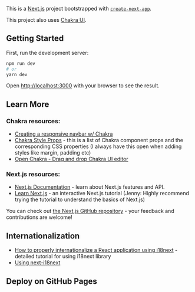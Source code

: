 This is a [Next.js](https://nextjs.org/) project bootstrapped with [`create-next-app`](https://github.com/vercel/next.js/tree/canary/packages/create-next-app).

This project also uses [Chakra UI](https://chakra-ui.com/docs/getting-started).

## Getting Started

First, run the development server:

```bash
npm run dev
# or
yarn dev
```

Open [http://localhost:3000](http://localhost:3000) with your browser to see the result.

## Learn More

### Chakra resources: 

- [Creating a responsive navbar w/ Chakra](https://raptis.wtf/blog/create-a-navbar-with-chakra-ui-react/)
- [Chakra Style Props](https://chakra-ui.com/docs/features/style-props) - this is a list of Chakra component props and the corresponding CSS properties (I always have this open when adding styles like margin, padding etc)
- [Open Chakra - Drag and drop Chakra UI editor](https://github.com/premieroctet/openchakra)

### Next.js resources:

- [Next.js Documentation](https://nextjs.org/docs) - learn about Next.js features and API.
- [Learn Next.js](https://nextjs.org/learn) - an interactive Next.js tutorial (Jenny: Highly recommend trying the tutorial to understand the basics of Next.js)

You can check out [the Next.js GitHub repository](https://github.com/vercel/next.js/) - your feedback and contributions are welcome!

## Internationalization

- [How to properly internationalize a React application using i18next](https://dev.to/adrai/how-to-properly-internationalize-a-react-application-using-i18next-3hdb#why-i18next) - detailed tutorial for using i18next library
- [Using next-i18next](https://github.com/isaachinman/next-i18next)
## Deploy on GitHub Pages

